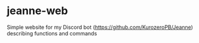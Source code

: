 # jeanne-web
Simple website for my Discord bot (https://github.com/KurozeroPB/Jeanne) describing functions and commands

